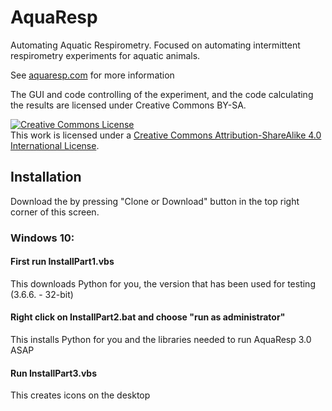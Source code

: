 # AquaResp
Automating Aquatic Respirometry. Focused on automating intermittent respirometry experiments for aquatic animals.

See <a href = "aquaresp.com">aquaresp.com</a> for more information 

The GUI and code controlling of the experiment, and the code calculating the results are licensed under Creative Commons BY-SA.

<a rel="license" href="http://creativecommons.org/licenses/by-sa/4.0/"><img alt="Creative Commons License" style="border-width:0" src="https://i.creativecommons.org/l/by-sa/4.0/88x31.png" /></a><br />This work is licensed under a <a rel="license" href="http://creativecommons.org/licenses/by-sa/4.0/">Creative Commons Attribution-ShareAlike 4.0 International License</a>.


## Installation

Download the by pressing "Clone or Download" button in the top right corner of this screen. 

### Windows 10:

#### First run InstallPart1.vbs
This downloads Python for you, the version that has been used for testing (3.6.6. - 32-bit)

#### Right click on InstallPart2.bat and choose "run as administrator"
This installs Python for you and the libraries needed to run AquaResp 3.0 ASAP

#### Run InstallPart3.vbs
This creates icons on the desktop

